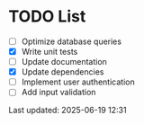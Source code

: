 # TODO List

- [ ] Optimize database queries
- [x] Write unit tests
- [ ] Update documentation
- [x] Update dependencies
- [ ] Implement user authentication
- [ ] Add input validation

Last updated: 2025-06-19 12:31
